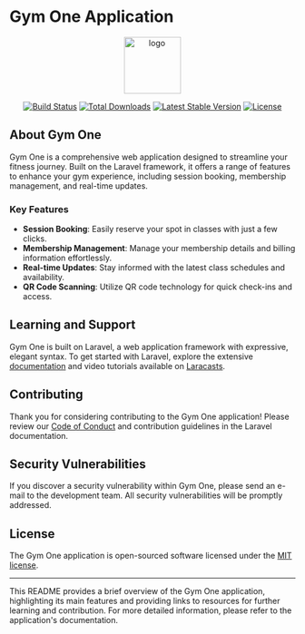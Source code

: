 # Gym One Application

<p align="center">
  <a href="{{ route('welcome') }}" class="logo">
    <img src="{{ asset('images/logo.png') }}" width="100" alt="logo">
  </a>
</p>

<p align="center">
  <a href="https://github.com/laravel/framework/actions"><img src="https://github.com/laravel/framework/workflows/tests/badge.svg" alt="Build Status"></a>
  <a href="https://packagist.org/packages/laravel/framework"><img src="https://img.shields.io/packagist/dt/laravel/framework" alt="Total Downloads"></a>
  <a href="https://packagist.org/packages/laravel/framework"><img src="https://img.shields.io/packagist/v/laravel/framework" alt="Latest Stable Version"></a>
  <a href="https://packagist.org/packages/laravel/framework"><img src="https://img.shields.io/packagist/l/laravel/framework" alt="License"></a>
</p>

## About Gym One

Gym One is a comprehensive web application designed to streamline your fitness journey. Built on the Laravel framework, it offers a range of features to enhance your gym experience, including session booking, membership management, and real-time updates.

### Key Features

-   **Session Booking**: Easily reserve your spot in classes with just a few clicks.
-   **Membership Management**: Manage your membership details and billing information effortlessly.
-   **Real-time Updates**: Stay informed with the latest class schedules and availability.
-   **QR Code Scanning**: Utilize QR code technology for quick check-ins and access.

## Learning and Support

Gym One is built on Laravel, a web application framework with expressive, elegant syntax. To get started with Laravel, explore the extensive [documentation](https://laravel.com/docs) and video tutorials available on [Laracasts](https://laracasts.com).

## Contributing

Thank you for considering contributing to the Gym One application! Please review our [Code of Conduct](https://laravel.com/docs/contributions#code-of-conduct) and contribution guidelines in the Laravel documentation.

## Security Vulnerabilities

If you discover a security vulnerability within Gym One, please send an e-mail to the development team. All security vulnerabilities will be promptly addressed.

## License

The Gym One application is open-sourced software licensed under the [MIT license](https://opensource.org/licenses/MIT).

---

This README provides a brief overview of the Gym One application, highlighting its main features and providing links to resources for further learning and contribution. For more detailed information, please refer to the application's documentation.
